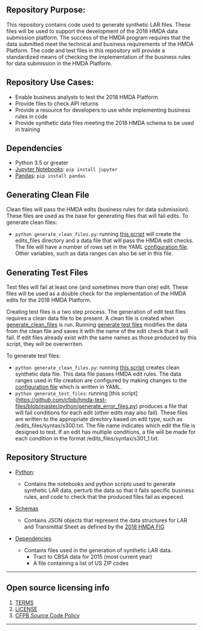 ## Repository Purpose:
This repository contains code used to generate synthetic LAR files. These files will be used to support the development of the 2018 HMDA data submission platform. The success of the HMDA program requires that the data submitted meet the technical and business requirements of the HMDA Platform. The code and test files in this repository will provide a standardized means of checking the implementation of the business rules for data submission in the HMDA Platform.

## Repository Use Cases:
- Enable business analysts to test the 2018 HMDA Platform
- Provide files to check API returns
- Provide a resource for developers to use while implementing business rules in code
- Provide synthetic data files meeting the 2018 HMDA schema to be used in training


## Dependencies
- Python 3.5 or greater
- [Jupyter Notebooks](http://jupyter.org/): `pip install jupyter`
- [Pandas](http://pandas.pydata.org/): `pip install pandas`

## Generating Clean File
Clean files will pass the HMDA edits (business rules for data submission). These files are used as the base for generating files that will fail edits.
To generate clean files:
- `python generate_clean_files.py`: running [this script](https://github.com/cfpb/hmda-test-files/blob/master/python/generate_clean_files.py) will create the edits_files directory and a data file that will pass the HMDA edit checks. The file will have a number of rows set in the YAML [configuration file](https://github.com/cfpb/hmda-test-files/blob/master/python/config.yaml). Other variables, such as data ranges can also be set in this file.


## Generating Test Files
Test files will fail at least one (and sometimes more than one) edit. These files will be used as a double check for the implementation of the HMDA edits for the 2018 HMDA Platform. 

Creating test files is a two step process. The generation of edit test files requires a clean data file to be present. A clean file is created when [generate_clean_files](https://github.com/cfpb/hmda-test-files/blob/master/python/generate_clean_files.py) is run. Running [generate test files](https://github.com/cfpb/hmda-test-files/blob/master/python/generate_error_files.py) modifies the data from the clean file and saves it with the name of the edit check that it will fail. If edit files already exist with the same names as those produced by this script, they will be overwrriten.

To generate test files:
- `python generate_clean_files.py`: running [this script](https://github.com/cfpb/hmda-test-files/blob/master/python/generate_clean_files.py) creates clean synthetic data file. This data file passes HMDA edit rules. The data ranges used in file creation are configured by making changes to the [configuration file](https://github.com/cfpb/hmda-test-files/blob/master/python/config.yaml) which is written in YAML.
- `python generate_test_files`: running [this script] (https://github.com/cfpb/hmda-test-files/blob/master/python/generate_error_files.py) produces a file that will fail conditions for each edit (other edits may also fail). These files are written to the appropriate directory based on edit type, such as /edits_files/syntax/s300.txt. The file name indicates which edit the file is designed to test. If an edit has multiple conditions, a file will be made for each condition in the format /edits_files/syntax/s301_1.txt.

## Repository Structure
- [Python](https://github.com/Kibrael/2018_test_files/tree/master/python):
    - Contains the notebooks and python scripts used to generate synthetic LAR data, perturb the data so that it fails specific business rules, and code to check that the produced files fail as expeced.

- [Schemas](https://github.com/Kibrael/2018_test_files/tree/master/schemas)
    - Contains JSON objects that represent the data structures for LAR and Transmittal Sheet as defined by the [2018 HMDA FIG](https://www.consumerfinance.gov/data-research/hmda/static/for-filers/2018/2018-HMDA-FIG.pdf)

- [Dependencies](https://github.com/Kibrael/2018_test_files/tree/master/dependancies)
    - Contains files used in the generation of synthetic LAR data.
        - Tract to CBSA data for 2015 (most current year)
        - A file containing a list of US ZIP codes


----
## Open source licensing info
1. [TERMS](TERMS.md)
2. [LICENSE](LICENSE)
3. [CFPB Source Code Policy](https://github.com/cfpb/source-code-policy/)
----
